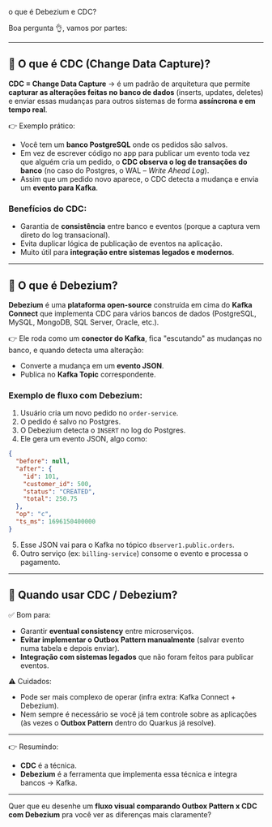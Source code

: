 o que é Debezium e CDC?

Boa pergunta 👌, vamos por partes:

---

## 🔹 O que é CDC (Change Data Capture)?

**CDC = Change Data Capture** → é um padrão de arquitetura que permite **capturar as alterações feitas no banco de dados** (inserts, updates, deletes) e enviar essas mudanças para outros sistemas de forma **assíncrona e em tempo real**.

👉 Exemplo prático:

* Você tem um **banco PostgreSQL** onde os pedidos são salvos.
* Em vez de escrever código no app para publicar um evento toda vez que alguém cria um pedido, o **CDC observa o log de transações do banco** (no caso do Postgres, o WAL – *Write Ahead Log*).
* Assim que um pedido novo aparece, o CDC detecta a mudança e envia um **evento para Kafka**.

### Benefícios do CDC:

* Garantia de **consistência** entre banco e eventos (porque a captura vem direto do log transacional).
* Evita duplicar lógica de publicação de eventos na aplicação.
* Muito útil para **integração entre sistemas legados e modernos**.

---

## 🔹 O que é Debezium?

**Debezium** é uma **plataforma open-source** construída em cima do **Kafka Connect** que implementa CDC para vários bancos de dados (PostgreSQL, MySQL, MongoDB, SQL Server, Oracle, etc.).

👉 Ele roda como um **conector do Kafka**, fica "escutando" as mudanças no banco, e quando detecta uma alteração:

* Converte a mudança em um **evento JSON**.
* Publica no **Kafka Topic** correspondente.

### Exemplo de fluxo com Debezium:

1. Usuário cria um novo pedido no `order-service`.
2. O pedido é salvo no Postgres.
3. O Debezium detecta o `INSERT` no log do Postgres.
4. Ele gera um evento JSON, algo como:

```json
{
  "before": null,
  "after": {
    "id": 101,
    "customer_id": 500,
    "status": "CREATED",
    "total": 250.75
  },
  "op": "c",
  "ts_ms": 1696150400000
}
```

5. Esse JSON vai para o Kafka no tópico `dbserver1.public.orders`.
6. Outro serviço (ex: `billing-service`) consome o evento e processa o pagamento.

---

## 🔹 Quando usar CDC / Debezium?

✅ Bom para:

* Garantir **eventual consistency** entre microserviços.
* **Evitar implementar o Outbox Pattern manualmente** (salvar evento numa tabela e depois enviar).
* **Integração com sistemas legados** que não foram feitos para publicar eventos.

⚠️ Cuidados:

* Pode ser mais complexo de operar (infra extra: Kafka Connect + Debezium).
* Nem sempre é necessário se você já tem controle sobre as aplicações (às vezes o **Outbox Pattern** dentro do Quarkus já resolve).

---

👉 Resumindo:

* **CDC** é a técnica.
* **Debezium** é a ferramenta que implementa essa técnica e integra bancos → Kafka.

---

Quer que eu desenhe um **fluxo visual comparando Outbox Pattern x CDC com Debezium** pra você ver as diferenças mais claramente?
